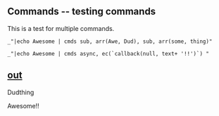 Commands -- testing commands
---
This is a test for multiple commands. 

    _"|echo Awesome | cmds sub, arr(Awe, Dud), sub, arr(some, thing)"

    _"|echo Awesome | cmds async, ec(`callback(null, text+ '!!')`) "

[out](# "save:")
---
Dudthing

Awesome!!
